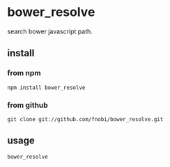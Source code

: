 bower_resolve
==============

search bower javascript path.

## install

### from npm

```
npm install bower_resolve
```

### from github

```
git clone git://github.com/fnobi/bower_resolve.git
```

## usage

```
bower_resolve
```
